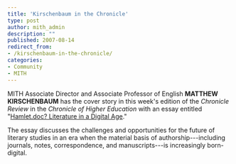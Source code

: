 ```yaml
---
title: 'Kirschenbaum in the Chronicle'
type: post
author: mith_admin
description: ""
published: 2007-08-14
redirect_from: 
- /kirschenbaum-in-the-chronicle/
categories:
- Community
- MITH
---
```

MITH Associate Director and Associate Professor of English **MATTHEW KIRSCHENBAUM** has the cover story in this week's edition of the _Chronicle Review_ in the _Chronicle of Higher Education_ with an essay entitled "[Hamlet.doc? Literature in a Digital Age](http://web.archive.org/web/20090716182737/http://chronicle.com/free/v53/i50/50b00801.htm)."

The essay discusses the challenges and opportunities for the future of literary studies in an era when the material basis of authorship---including journals, notes, correspondence, and manuscripts---is increasingly born-digital.
